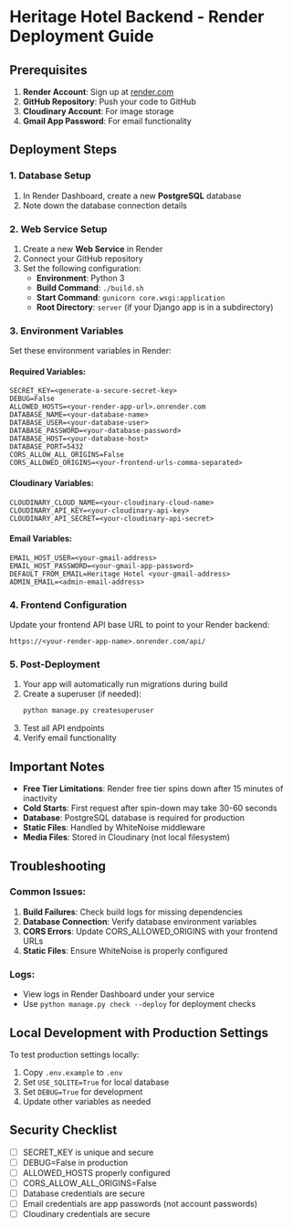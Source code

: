 # Heritage Hotel Backend - Render Deployment Guide

## Prerequisites

1. **Render Account**: Sign up at [render.com](https://render.com)
2. **GitHub Repository**: Push your code to GitHub
3. **Cloudinary Account**: For image storage
4. **Gmail App Password**: For email functionality

## Deployment Steps

### 1. Database Setup
1. In Render Dashboard, create a new **PostgreSQL** database
2. Note down the database connection details

### 2. Web Service Setup
1. Create a new **Web Service** in Render
2. Connect your GitHub repository
3. Set the following configuration:
   - **Environment**: Python 3
   - **Build Command**: `./build.sh`
   - **Start Command**: `gunicorn core.wsgi:application`
   - **Root Directory**: `server` (if your Django app is in a subdirectory)

### 3. Environment Variables
Set these environment variables in Render:

#### Required Variables:
```
SECRET_KEY=<generate-a-secure-secret-key>
DEBUG=False
ALLOWED_HOSTS=<your-render-app-url>.onrender.com
DATABASE_NAME=<your-database-name>
DATABASE_USER=<your-database-user>
DATABASE_PASSWORD=<your-database-password>
DATABASE_HOST=<your-database-host>
DATABASE_PORT=5432
CORS_ALLOW_ALL_ORIGINS=False
CORS_ALLOWED_ORIGINS=<your-frontend-urls-comma-separated>
```

#### Cloudinary Variables:
```
CLOUDINARY_CLOUD_NAME=<your-cloudinary-cloud-name>
CLOUDINARY_API_KEY=<your-cloudinary-api-key>
CLOUDINARY_API_SECRET=<your-cloudinary-api-secret>
```

#### Email Variables:
```
EMAIL_HOST_USER=<your-gmail-address>
EMAIL_HOST_PASSWORD=<your-gmail-app-password>
DEFAULT_FROM_EMAIL=Heritage Hotel <your-gmail-address>
ADMIN_EMAIL=<admin-email-address>
```

### 4. Frontend Configuration
Update your frontend API base URL to point to your Render backend:
```
https://<your-render-app-name>.onrender.com/api/
```

### 5. Post-Deployment
1. Your app will automatically run migrations during build
2. Create a superuser (if needed):
   ```bash
   python manage.py createsuperuser
   ```
3. Test all API endpoints
4. Verify email functionality

## Important Notes

- **Free Tier Limitations**: Render free tier spins down after 15 minutes of inactivity
- **Cold Starts**: First request after spin-down may take 30-60 seconds
- **Database**: PostgreSQL database is required for production
- **Static Files**: Handled by WhiteNoise middleware
- **Media Files**: Stored in Cloudinary (not local filesystem)

## Troubleshooting

### Common Issues:
1. **Build Failures**: Check build logs for missing dependencies
2. **Database Connection**: Verify database environment variables
3. **CORS Errors**: Update CORS_ALLOWED_ORIGINS with your frontend URLs
4. **Static Files**: Ensure WhiteNoise is properly configured

### Logs:
- View logs in Render Dashboard under your service
- Use `python manage.py check --deploy` for deployment checks

## Local Development with Production Settings

To test production settings locally:
1. Copy `.env.example` to `.env`
2. Set `USE_SQLITE=True` for local database
3. Set `DEBUG=True` for development
4. Update other variables as needed

## Security Checklist

- [ ] SECRET_KEY is unique and secure
- [ ] DEBUG=False in production
- [ ] ALLOWED_HOSTS properly configured
- [ ] CORS_ALLOW_ALL_ORIGINS=False
- [ ] Database credentials are secure
- [ ] Email credentials are app passwords (not account passwords)
- [ ] Cloudinary credentials are secure